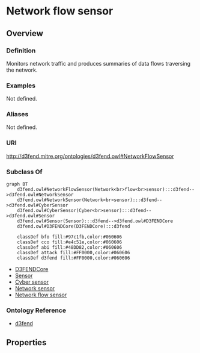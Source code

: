 # Network flow sensor

## Overview

### Definition
Monitors network traffic and produces summaries of data flows traversing the network.

### Examples
Not defined.

### Aliases
Not defined.

### URI
http://d3fend.mitre.org/ontologies/d3fend.owl#NetworkFlowSensor

### Subclass Of
```mermaid
graph BT
    d3fend.owl#NetworkFlowSensor(Network<br>flow<br>sensor):::d3fend-->d3fend.owl#NetworkSensor
    d3fend.owl#NetworkSensor(Network<br>sensor):::d3fend-->d3fend.owl#CyberSensor
    d3fend.owl#CyberSensor(Cyber<br>sensor):::d3fend-->d3fend.owl#Sensor
    d3fend.owl#Sensor(Sensor):::d3fend-->d3fend.owl#D3FENDCore
    d3fend.owl#D3FENDCore(D3FENDCore):::d3fend
    
    classDef bfo fill:#97c1fb,color:#060606
    classDef cco fill:#e4c51e,color:#060606
    classDef abi fill:#48DD82,color:#060606
    classDef attack fill:#FF0000,color:#060606
    classDef d3fend fill:#FF0000,color:#060606
```

- [D3FENDCore](/docs/ontology/reference/model/D3FENDCore/D3FENDCore.md)
- [Sensor](/docs/ontology/reference/model/D3FENDCore/Sensor/Sensor.md)
- [Cyber sensor](/docs/ontology/reference/model/D3FENDCore/Sensor/Cyber%20sensor/Cyber%20sensor.md)
- [Network sensor](/docs/ontology/reference/model/D3FENDCore/Sensor/Cyber%20sensor/Network%20sensor/Network%20sensor.md)
- [Network flow sensor](/docs/ontology/reference/model/D3FENDCore/Sensor/Cyber%20sensor/Network%20sensor/Network%20flow%20sensor/Network%20flow%20sensor.md)


### Ontology Reference
- [d3fend](http://d3fend.mitre.org/ontologies/d3fend.owl#)

## Properties
